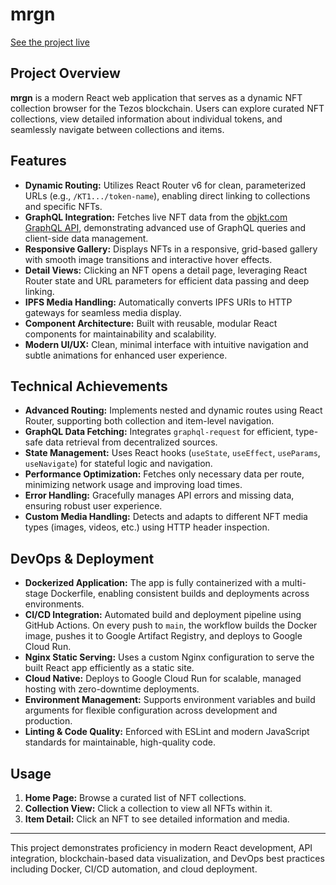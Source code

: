 # mrgn
[See the project live](https://mrgn-service-1084776966019.us-central1.run.app/)

## Project Overview

**mrgn** is a modern React web application that serves as a dynamic NFT collection browser for the Tezos blockchain. Users can explore curated NFT collections, view detailed information about individual tokens, and seamlessly navigate between collections and items.

## Features

- **Dynamic Routing:** Utilizes React Router v6 for clean, parameterized URLs (e.g., `/KT1.../token-name`), enabling direct linking to collections and specific NFTs.
- **GraphQL Integration:** Fetches live NFT data from the [objkt.com GraphQL API](https://data.objkt.com/v3/graphql), demonstrating advanced use of GraphQL queries and client-side data management.
- **Responsive Gallery:** Displays NFTs in a responsive, grid-based gallery with smooth image transitions and interactive hover effects.
- **Detail Views:** Clicking an NFT opens a detail page, leveraging React Router state and URL parameters for efficient data passing and deep linking.
- **IPFS Media Handling:** Automatically converts IPFS URIs to HTTP gateways for seamless media display.
- **Component Architecture:** Built with reusable, modular React components for maintainability and scalability.
- **Modern UI/UX:** Clean, minimal interface with intuitive navigation and subtle animations for enhanced user experience.

## Technical Achievements

- **Advanced Routing:** Implements nested and dynamic routes using React Router, supporting both collection and item-level navigation.
- **GraphQL Data Fetching:** Integrates `graphql-request` for efficient, type-safe data retrieval from decentralized sources.
- **State Management:** Uses React hooks (`useState`, `useEffect`, `useParams`, `useNavigate`) for stateful logic and navigation.
- **Performance Optimization:** Fetches only necessary data per route, minimizing network usage and improving load times.
- **Error Handling:** Gracefully manages API errors and missing data, ensuring robust user experience.
- **Custom Media Handling:** Detects and adapts to different NFT media types (images, videos, etc.) using HTTP header inspection.

## DevOps & Deployment

- **Dockerized Application:** The app is fully containerized with a multi-stage Dockerfile, enabling consistent builds and deployments across environments.
- **CI/CD Integration:** Automated build and deployment pipeline using GitHub Actions. On every push to `main`, the workflow builds the Docker image, pushes it to Google Artifact Registry, and deploys to Google Cloud Run.
- **Nginx Static Serving:** Uses a custom Nginx configuration to serve the built React app efficiently as a static site.
- **Cloud Native:** Deploys to Google Cloud Run for scalable, managed hosting with zero-downtime deployments.
- **Environment Management:** Supports environment variables and build arguments for flexible configuration across development and production.
- **Linting & Code Quality:** Enforced with ESLint and modern JavaScript standards for maintainable, high-quality code.

## Usage

1. **Home Page:** Browse a curated list of NFT collections.
2. **Collection View:** Click a collection to view all NFTs within it.
3. **Item Detail:** Click an NFT to see detailed information and media.

---

This project demonstrates proficiency in modern React development, API integration, blockchain-based data visualization, and DevOps best practices including Docker, CI/CD automation, and cloud deployment.